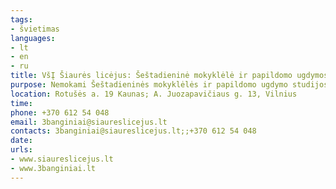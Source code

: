 ```yaml
---
tags:
- švietimas
languages:
- lt
- en
- ru
title: VšĮ Šiaurės licėjus: Šeštadieninė mokyklėlė ir papildomo ugdymosi studija "3 banginiai"
purpose: Nemokami Šeštadieninės mokyklėlės ir papildomo ugdymo studijos "3 banginiai" užsiėmimai 5-10 metų ukrainiečių vaikams Kaune ir Vilniuje (ukrainieniečių, rusų, anglų kalbomis). Užsiėmimų pradžia kovo 19 d.
location: Rotušės a. 19 Kaunas; A. Juozapavičiaus g. 13, Vilnius
time: 
phone: +370 612 54 048
email: 3banginiai@siaureslicejus.lt
contacts: 3banginiai@siaureslicejus.lt;;+370 612 54 048
date: 
urls:
- www.siaureslicejus.lt
- www.3banginiai.lt
---
```

